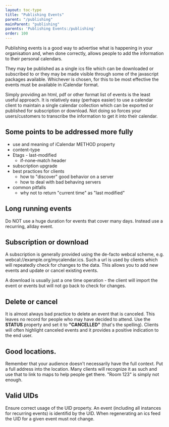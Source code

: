 ```yaml
---
layout: toc-type
title: "Publishing Events"
parent: "/publishing"
mainParent: "publishing"
parents: 'Publishing Events:/publishing'
order: 100
---
```


Publishing events is a good way to advertise what is happening in your organisation and, when done correctly, allows people to add the information to their personal calendars.

They may be published as a single ics file which can be downloaded or subscribed to or they may be made visible through some of the javascript packages available. Whichever is chosen, for this to be most effective the events must be available in iCalendar format.

Simply providing an html, pdf or other format list of events is the least useful approach. It is relatively easy (perhaps easier) to use a calendar client to maintain a single calendar collection which can be exported or published for subscription or download. Not doing so forces your users/customers to transcribe the information to get it into their calendar.

## Some points to be addressed more fully


 * use and meaning of iCalendar METHOD property
 * content-type
 * Etags - last-modified
     * if-none-match header
 *   subscription upgrade
 * best practices for clients
     *   how to "discover" good behavior on a server
     *   how to deal with bad behaving servers
 * common pitfalls
     *   why not to return "current time" as "last modified"

## Long running events
Do NOT use a huge duration for events that cover many days. Instead use a recurring, allday event.

## Subscription or download
A subscription is generally provided using the de-facto webcal scheme, e.g. webcal://example.org/mycalendar.ics. Such a url is used by clients which will repeatedly check for changes to the data. This allows you to add new events and update or cancel existing events.

A download is usually just a one time operation - the client will import the event or events but will not go back to check for changes.

## Delete or cancel
It is almost always bad practice to delete an event that is canceled. This leaves no record for people who may have decided to attend. Use the **STATUS** property and set it to **"CANCELLED"** (that's the spelling). Clients will often highlight canceled events and it provides a positive indication to the end user.

## Good locations.
Remember that your audience doesn't necessarily have the full context. Put a full address into the location. Many clients will recognize it as such and use that to link to maps to help people get there. "Room 123" is simply not enough.

## Valid UIDs
Ensure correct usage of the UID property. An event (including all instances for recurring events) is identifid by the UID. When regenerating an ics feed the UID for a given event must not change.
